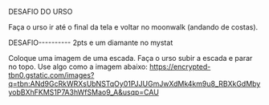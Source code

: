 DESAFIO DO URSO

Faça o urso ir até o final da tela e voltar no moonwalk (andando de costas).


DESAFIO---------- 2pts e um diamante no mystat

Coloque uma imagem de uma escada. Faça o urso subir a escada e parar no topo.
Use algo como a imagem abaixo:
https://encrypted-tbn0.gstatic.com/images?q=tbn:ANd9GcRkWRXsUbNSTqOy01PJJUGmJwXdMk4km9u8_RBXkGdMbyyobBXhFKMS1P7A3hWfSMao9_A&usqp=CAU